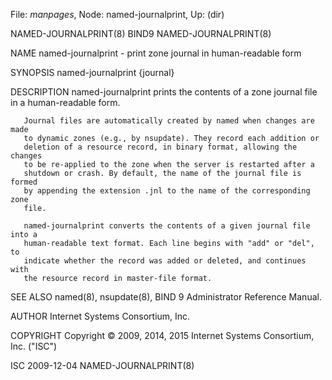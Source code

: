 File: *manpages*,  Node: named-journalprint,  Up: (dir)

NAMED-JOURNALPRINT(8)                BIND9               NAMED-JOURNALPRINT(8)



NAME
       named-journalprint - print zone journal in human-readable form

SYNOPSIS
       named-journalprint {journal}

DESCRIPTION
       named-journalprint prints the contents of a zone journal file in a
       human-readable form.

       Journal files are automatically created by named when changes are made
       to dynamic zones (e.g., by nsupdate). They record each addition or
       deletion of a resource record, in binary format, allowing the changes
       to be re-applied to the zone when the server is restarted after a
       shutdown or crash. By default, the name of the journal file is formed
       by appending the extension .jnl to the name of the corresponding zone
       file.

       named-journalprint converts the contents of a given journal file into a
       human-readable text format. Each line begins with "add" or "del", to
       indicate whether the record was added or deleted, and continues with
       the resource record in master-file format.

SEE ALSO
       named(8), nsupdate(8), BIND 9 Administrator Reference Manual.

AUTHOR
       Internet Systems Consortium, Inc.

COPYRIGHT
       Copyright © 2009, 2014, 2015 Internet Systems Consortium, Inc. ("ISC")



ISC                               2009-12-04             NAMED-JOURNALPRINT(8)
